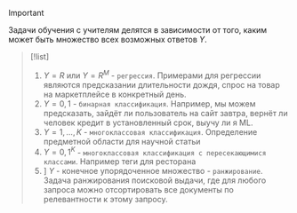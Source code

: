 
> [!important] 
> Задачи обучения с учителям делятся в зависимости от того, каким может быть множество всех возможных ответов $Y$.

> [!list] 
> 1. $Y = R$ или $Y = R^M$ - `регрессия`. Примерами для регрессии являются предсказании длительности дождя, спрос на товар на маркетплейсе в конкретный день.
> 2. $Y = 0,1$ - `бинарная классификация`. Например, мы можем предсказать, зайдёт ли пользователь на сайт завтра, вернёт ли человек кредит в установленный срок, выучу ли я ML.
> 3. $Y=1,...,K$ - `многоклассовая классификация`. Определение предметной области для научной статьи
> 4. $Y = {0, 1}^K$ - `многоклассовая классификация с пересекающимися классами`. Например теги для ресторана
> 5. $]\ Y$ - конечное упорядоченное множество - `ранжирование`. Задача ранжирования поисковой выдачи, где для любого запроса можно отсортировать все документы по релевантности к этому запросу.



